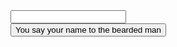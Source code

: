 <form onsubmit="submit()">
    <div class="centered">
        <input id="name">
        <br />
        <button type="submit">You say your name to the bearded man</button>
    </div>
</form>
